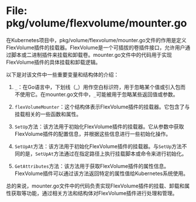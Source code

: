# File: pkg/volume/flexvolume/mounter.go

在Kubernetes项目中，pkg/volume/flexvolume/mounter.go文件的作用是定义FlexVolume插件的挂载器。FlexVolume是一个可插拔的卷插件接口，允许用户通过脚本或二进制插件来挂载和卸载卷。mounter.go文件中的代码用于实现FlexVolume插件的具体挂载和卸载逻辑。

以下是对该文件中一些重要变量和结构体的介绍：

1. `_`：在Go语言中，下划线（_）用作空白标识符，用于忽略某个值或引入包而不使用它。在mounter.go文件中，`_`可能被用于忽略某些返回值或参数。

2. `flexVolumeMounter`：这个结构体表示FlexVolume插件的挂载器。它包含了与挂载相关的一些函数和属性。

3. `SetUp`方法：该方法用于初始化FlexVolume插件的挂载器。它从参数中获取FlexVolume插件的配置信息，并根据这些信息进行一些初始化操作。

4. `SetUpAt`方法：该方法用于初始化FlexVolume插件的挂载器。与`SetUp`方法不同的是，`SetUpAt`方法通过在指定路径上执行挂载脚本或命令来进行初始化。

5. `GetAttributes`方法：该方法用于获取FlexVolume插件的属性信息。FlexVolume插件可以通过该方法返回特定的属性值给Kubernetes系统使用。

总的来说，mounter.go文件中的代码负责实现FlexVolume插件的挂载、卸载和属性获取等功能，通过相关方法和结构体对FlexVolume插件进行处理和管理。

